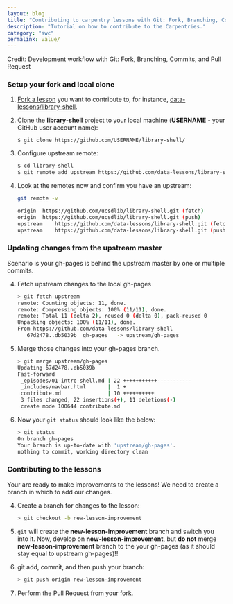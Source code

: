 ```yaml
---
layout: blog
title: "Contributing to carpentry lessons with Git: Fork, Branching, Commits & Pull Requests"
description: "Tutorial on how to contribute to the Carpentries."
category: "swc"
permalink: value/
---
```


Credit: 
Development workflow with Git: Fork, Branching, Commits, and Pull Request

### Setup your fork and local clone

1. [Fork a lesson](http://help.github.com/fork-a-repo/) you want to contribute to, for instance, [data-lessons/library-shell](https://github.com/data-lessons/library-shell/). 

2. Clone the **library-shell** project to your local machine (**USERNAME** - your GitHub user account name): 

    ~~~
    $ git clone https://github.com/USERNAME/library-shell/
    ~~~

3. Configure upstream remote: 

    ```bash
    $ cd library-shell
    $ git remote add upstream https://github.com/data-lessons/library-shell/
    ```

4. Look at the remotes now and confirm you have an upstream: 

    ```bash
    git remote -v 
    ```

    ```bash
    origin  https://github.com/ucsdlib/library-shell.git (fetch)
    origin  https://github.com/ucsdlib/library-shell.git (push)
    upstream    https://github.com/data-lessons/library-shell.git (fetch)
    upstream    https://github.com/data-lessons/library-shell.git (push)
    ```

### Updating changes from the upstream master

Scenario is your gh-pages is behind the upstream master by one or multiple commits.

4. Fetch upstream changes to the local gh-pages

    ```bash
    > git fetch upstream
    remote: Counting objects: 11, done.
    remote: Compressing objects: 100% (11/11), done.
    remote: Total 11 (delta 2), reused 0 (delta 0), pack-reused 0
    Unpacking objects: 100% (11/11), done.
    From https://github.com/data-lessons/library-shell
       67d2478..db5039b  gh-pages   -> upstream/gh-pages
    ```

5. Merge those changes into your gh-pages branch.

    ```bash
    > git merge upstream/gh-pages
    Updating 67d2478..db5039b
    Fast-forward
     _episodes/01-intro-shell.md | 22 +++++++++++-----------
     _includes/navbar.html       |  1 +
     contribute.md               | 10 ++++++++++
     3 files changed, 22 insertions(+), 11 deletions(-)
     create mode 100644 contribute.md
    ```

6. Now your `git status` should look like the below: 

    ```bash
    > git status
    On branch gh-pages
    Your branch is up-to-date with 'upstream/gh-pages'.
    nothing to commit, working directory clean
    ```

### Contributing to the lessons

Your are ready to make improvements to the lessons! We need to create a branch in which to add our changes. 

4. Create a branch for changes to the lesson: 

    ```bash
    > git checkout -b new-lesson-improvement
    ```

5. `git` will create the **new-lesson-improvement** branch and switch you into it. Now, develop on **new-lesson-improvement**, but **do not** merge **new-lesson-improvement** branch to the your gh-pages (as it should stay equal to upstream gh-pages)!!

6. git add, commit, and then push your branch: 

    ```bash
    > git push origin new-lesson-improvement
    ```

7. Perform the Pull Request from your fork. 